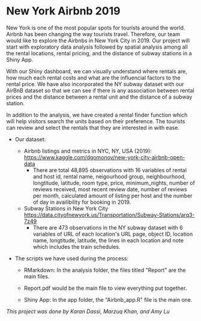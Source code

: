 # New York Airbnb 2019

New York is one of the most popular spots for tourists around the world. Airbnb has been changing the way tourists travel. Therefore, our team would like to explore the Airbnbs in New York City in 2019. Our project will start with exploratory data analysis followed by spatial analysis among all the rental locations, rental pricing, and the distance of subway stations in a Shiny App.

With our Shiny dashboard, we can visually understand where rentals are, how much each rental costs and what are the influencial factors to the rental price. We have also incorporated the NY subway dataset with our AirBnB dataset so that we can see if there is any association between rental prices and the distance between a rental unit and the distance of a subway station.

In addition to the analysis, we have created a rental finder function which will help visitors search the units based on their preference. The tourists can review and select the rentals that they are interested in with ease.

- Our dataset:
   - Airbnb listings and metrics in NYC, NY, USA (2019): https://www.kaggle.com/dgomonov/new-york-city-airbnb-open-data
      - There are total 48,895 observations with 16 variables of rental and host id, rental name, neigourhood group, neighbourhood, longtitude, latitude, room type, price, minimum_nights, number of reviews received, most recent review date, number of reviews per month, calculated amount of listing per host and the number of day in availibility for booking in 2019.
   - Subway Stations in New York City https://data.cityofnewyork.us/Transportation/Subway-Stations/arq3-7z49
	 - There are 473 observations in the NY subway dataset with 6 variables of URL of each location's URL page, object ID, location name, longtitude, latitude, the lines in each location and note which includes the train schedules.
    
- The scripts we have used during the process:
   - RMarkdown: In the analysis folder, the files titled "Report" are the main files.
   
   	- Report.pdf would be the main file to view everything put together.
   
   - Shiny App: In the app folder, the "Airbnb_app.R" file is the main one.

*This project was done by Karan Dassi, Marzuq Khan, and Amy Lu*





